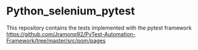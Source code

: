 # Python_selenium_pytest
This repository contains the tests implemented with the pytest framework
https://github.com/Jramonp92/PyTest-Automation-Framework/tree/master/src/pom/pages